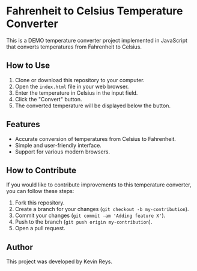 # Fahrenheit to Celsius Temperature Converter
This is a DEMO temperature converter project implemented in JavaScript that converts temperatures from Fahrenheit to Celsius.

## How to Use
1. Clone or download this repository to your computer.
2. Open the `index.html` file in your web browser.
3. Enter the temperature in Celsius in the input field.
4. Click the "Convert" button.
5. The converted temperature will be displayed below the button.

## Features
- Accurate conversion of temperatures from Celsius to Fahrenheit.
- Simple and user-friendly interface.
- Support for various modern browsers.

## How to Contribute
If you would like to contribute improvements to this temperature converter, you can follow these steps:
1. Fork this repository.
2. Create a branch for your changes (`git checkout -b my-contribution`).
3. Commit your changes (`git commit -am 'Adding feature X'`).
4. Push to the branch (`git push origin my-contribution`).
5. Open a pull request.

## Author
This project was developed by Kevin Reys.
